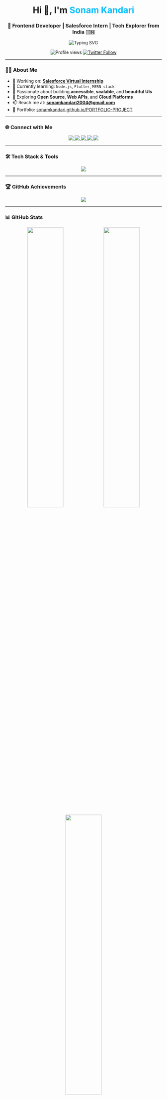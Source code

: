 <h1 align="center">Hi 👋, I'm <span style="color:#00bfff">Sonam Kandari</span></h1>
<h3 align="center">🚀 Frontend Developer | Salesforce Intern | Tech Explorer from India 🇮🇳</h3>

<p align="center">
  <img src="https://readme-typing-svg.demolab.com?font=Fira+Code&size=22&pause=1000&center=true&vCenter=true&width=435&lines=Frontend+Developer;React+%7C+Node+%7C+Flutter;Salesforce+Intern;Open+Source+Enthusiast;Tech+Learner+for+Life" alt="Typing SVG" />
</p>

<p align="center">
  <img src="https://komarev.com/ghpvc/?username=sonamkandari&label=Profile%20views&color=0e75b6&style=flat-square" alt="Profile views" />
  <a href="https://twitter.com/sonamkandari674" target="_blank">
    <img src="https://img.shields.io/twitter/follow/sonamkandari674?logo=twitter&style=flat-square" alt="Twitter Follow" />
  </a>
</p>

---

### 👩‍💻 About Me

- 🔭 Working on: **[Salesforce Virtual Internship](https://www.salesforce.com/trailblazer/qo0cuajr9gf5hhq5sb)**
- 🌱 Currently learning: `Node.js`, `Flutter`, `MERN stack`
- 🧠 Passionate about building **accessible**, **scalable**, and **beautiful UIs**
- 🧩 Exploring **Open Source**, **Web APIs**, and **Cloud Platforms**
- 📫 Reach me at: **sonamkandari2004@gmail.com**
- 💼 Portfolio: [sonamkandari.github.io/PORTFOLIO-PROJECT](https://sonamkandari.github.io/PORTFOLIO-PROJECT/)

---

### 🌐 Connect with Me

<p align="center">
  <a href="https://linkedin.com/in/sonamkandari" target="_blank">
    <img src="https://img.shields.io/badge/LinkedIn-%230077B5?style=for-the-badge&logo=linkedin&logoColor=white"/>
  </a>
  <a href="https://twitter.com/sonamkandari674" target="_blank">
    <img src="https://img.shields.io/badge/Twitter-%231DA1F2?style=for-the-badge&logo=twitter&logoColor=white"/>
  </a>
  <a href="https://instagram.com/sonamkandari04" target="_blank">
    <img src="https://img.shields.io/badge/Instagram-%23E4405F?style=for-the-badge&logo=instagram&logoColor=white"/>
  </a>
  <a href="https://leetcode.com/sonamkandari" target="_blank">
    <img src="https://img.shields.io/badge/LeetCode-%23FFA116?style=for-the-badge&logo=leetcode&logoColor=black"/>
  </a>
  <a href="https://auth.geeksforgeeks.org/user/sonamkandj1ny" target="_blank">
    <img src="https://img.shields.io/badge/GFG-%2300C853?style=for-the-badge&logo=geeksforgeeks&logoColor=white"/>
  </a>
</p>

---

### 🛠️ Tech Stack & Tools

<p align="center">
  <img src="https://skillicons.dev/icons?i=html,css,js,react,nodejs,flutter,mongodb,mysql,java,python,c,git,postman,linux" />
</p>

---

### 🏆 GitHub Achievements

<p align="center">
  <img src="https://github-profile-trophy.vercel.app/?username=sonamkandari&theme=algolia&no-frame=true&no-bg=true&margin-w=15&column=7" />
</p>

---
### 📊 GitHub Stats

<p align="center">
  <img src="https://github-readme-stats-sigma-five.vercel.app/api?username=sonamkandari&show_icons=true&theme=tokyonight&rank_icon=github&hide_border=true&custom_title=✨ Sonam's GitHub Stats" width="48%" />
  
  <img src="https://github-readme-streak-stats.demolab.com/?user=sonamkandari&theme=tokyonight&hide_border=true&ring=FFB86C&fire=FF6E6E&currStreakLabel=F1FA8C" width="48%" />
</p>

<p align="center">
  <img src="https://github-readme-stats-sigma-five.vercel.app/api/top-langs/?username=sonamkandari&layout=compact&theme=tokyonight&hide_border=true&langs_count=8&title=📚 Most Used Languages" width="48%" />
</p>


---

### 🔥 Contribution Graph

<p align="center">
  <img src="https://github-readme-activity-graph.vercel.app/graph?username=sonamkandari&theme=react-dark&area=true&hide_border=true" />
</p>
